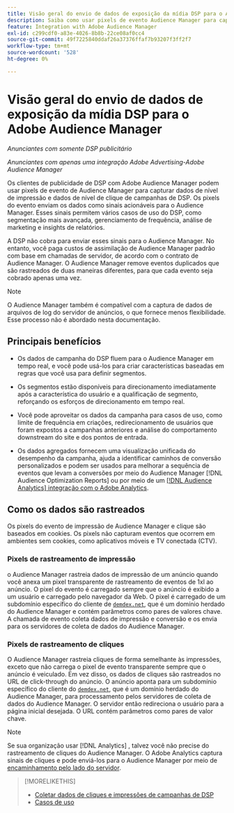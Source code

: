 ```yaml
---
title: Visão geral do envio de dados de exposição da mídia DSP para o Adobe Audience Manager
description: Saiba como usar pixels de evento Audience Manager para capturar dados de nível de impressão e nível de clique de campanhas de Advertising DSP
feature: Integration with Adobe Audience Manager
exl-id: c299cdf0-a83e-4026-8b8b-22ce08af0cc4
source-git-commit: 49f7225840ddaf26a37376ffaf7b93207f3ff2f7
workflow-type: tm+mt
source-wordcount: '528'
ht-degree: 0%

---
```


# Visão geral do envio de dados de exposição da mídia DSP para o Adobe Audience Manager

*Anunciantes com somente DSP publicitário*

*Anunciantes com apenas uma integração Adobe Advertising-Adobe Audience Manager*

Os clientes de publicidade de DSP com Adobe Audience Manager podem usar pixels de evento de Audience Manager para capturar dados de nível de impressão e dados de nível de clique de campanhas de DSP. Os pixels do evento enviam os dados como sinais acionáveis para o Audience Manager. Esses sinais permitem vários casos de uso do DSP, como segmentação mais avançada, gerenciamento de frequência, análise de marketing e insights de relatórios.

A DSP não cobra para enviar esses sinais para o Audience Manager. No entanto, você paga custos de assimilação de Audience Manager padrão com base em chamadas de servidor, de acordo com o contrato de Audience Manager. O Audience Manager remove eventos duplicados que são rastreados de duas maneiras diferentes, para que cada evento seja cobrado apenas uma vez.

>[!NOTE]
>
> O Audience Manager também é compatível com a captura de dados de arquivos de log do servidor de anúncios, o que fornece menos flexibilidade. Esse processo não é abordado nesta documentação.

## Principais benefícios

* Os dados de campanha do DSP fluem para o Audience Manager em tempo real, e você pode usá-los para criar características baseadas em regras que você usa para definir segmentos.

* Os segmentos estão disponíveis para direcionamento imediatamente após a característica do usuário e a qualificação de segmento, reforçando os esforços de direcionamento em tempo real.

* Você pode aproveitar os dados da campanha para casos de uso, como limite de frequência em criações, redirecionamento de usuários que foram expostos a campanhas anteriores e análise do comportamento downstream do site e dos pontos de entrada.

* Os dados agregados fornecem uma visualização unificada do desempenho da campanha, ajuda a identificar caminhos de conversão personalizados e podem ser usados para melhorar a sequência de eventos que levam a conversões por meio do Audience Manager [!DNL Audience Optimization Reports] ou por meio de um [[!DNL Audience Analytics] integração com o Adobe Analytics](/help/integrations/audience-manager/audience-analytics.md).

## Como os dados são rastreados

Os pixels do evento de impressão de Audience Manager e clique são baseados em cookies. Os pixels não capturam eventos que ocorrem em ambientes sem cookies, como aplicativos móveis e TV conectada (CTV).<!-- Verify if this is still correct. -->

### Pixels de rastreamento de impressão

o Audience Manager rastreia dados de impressão de um anúncio quando você anexa um pixel transparente de rastreamento de eventos de 1xl ao anúncio. O pixel do evento é carregado sempre que o anúncio é exibido a um usuário e carregado pelo navegador da Web. O pixel é carregado de um subdomínio específico do cliente de [`demdex.net`](https://experienceleague.adobe.com/docs/audience-manager/user-guide/reference/demdex-calls.html), que é um domínio herdado do Audience Manager e contém parâmetros como pares de valores chave. A chamada de evento coleta dados de impressão e conversão e os envia para os servidores de coleta de dados do Audience Manager.

### Pixels de rastreamento de cliques

O Audience Manager rastreia cliques de forma semelhante às impressões, exceto que não carrega o pixel de evento transparente sempre que o anúncio é veiculado. Em vez disso, os dados de cliques são rastreados no URL de click-through do anúncio. O anúncio aponta para um subdomínio específico do cliente do [`demdex.net`](https://experienceleague.adobe.com/docs/audience-manager/user-guide/reference/demdex-calls.html), que é um domínio herdado do Audience Manager, para processamento pelos servidores de coleta de dados do Audience Manager. O servidor então redireciona o usuário para a página inicial desejada. O URL contém parâmetros como pares de valor chave.

>[!NOTE]
>
>Se sua organização usar [!DNL Analytics] , talvez você não precise do rastreamento de cliques do Audience Manager. O Adobe Analytics captura sinais de cliques e pode enviá-los para o Audience Manager por meio de [encaminhamento pelo lado do servidor](https://experienceleague.adobe.com/docs/analytics/admin/admin-tools/server-side-forwarding/ssf.html).

>[!MORELIKETHIS]
>
>* [Coletar dados de cliques e impressões de campanhas de DSP](collect.md)
>* [Casos de uso](use-cases.md)
